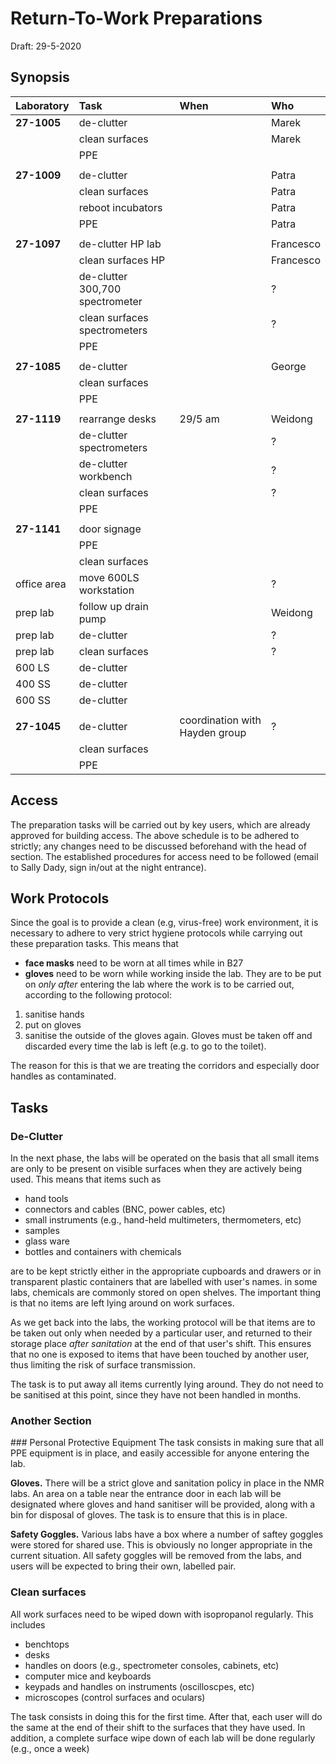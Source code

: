 # Return-To-Work Preparations
Draft: 29-5-2020

## Synopsis

| Laboratory     | Task                  | When          | Who            |
| :------------- | :-------------        |:------------- |:------------- |
| **27-1005**    | de-clutter            |               | Marek |
|                | clean surfaces        |               | Marek |
|                | PPE                   |               |
|||||
| **27-1009**    | de-clutter            |               | Patra |
|                | clean surfaces        |               | Patra |
|                | reboot incubators     |               | Patra |
|                | PPE                   |               | Patra |
|||||
| **27-1097**    | de-clutter HP lab     |               | Francesco |
|                | clean surfaces HP     |               | Francesco |
|                | de-clutter 300,700 spectrometer |     | ?         |
|                | clean surfaces spectrometers    |     | ?         |
|                | PPE |
|||||
| **27-1085**    | de-clutter            |               | George    |
|                | clean surfaces        |               |           |
|                | PPE                   |               |           |
|||||
| **27-1119**    | rearrange desks       |  29/5 am      | Weidong   |
|                | de-clutter spectrometers |            | ?         |
|                | de-clutter workbench     |            | ?         |
|                | clean surfaces          |             | ?         |
|                | PPE                     |
|||||
| **27-1141**    | door signage            |
|                | PPE |
|                | clean surfaces |
|  office area   | move 600LS workstation  |             | ?         |
|  prep lab      | follow up drain pump    |             | Weidong   |
|  prep lab      | de-clutter              |             | ?         |
|  prep lab      | clean surfaces          |             | ?         |
|  600 LS        | de-clutter |
|  400 SS        | de-clutter |
|  600 SS        | de-clutter |
|||||
| **27-1045**    | de-clutter |   coordination with Hayden group            | ?         |
|                | clean surfaces |      | |
|                | PPE            |      | |

## Access
The preparation tasks will be carried out by key users, which are already
approved for building access. The above schedule is to be adhered to
strictly; any changes need to be discussed beforehand with the head of section.
The established procedures for access need to be followed (email to Sally Dady,
sign in/out at the night entrance).

## Work Protocols
Since the goal is to provide a clean (e.g, virus-free) work environment,
it is necessary to adhere to very strict hygiene protocols while carrying out
these preparation tasks. This means that
- **face masks** need to be worn at all times while in B27
- **gloves** need to be worn while working inside the lab.
They are to be put on *only after* entering the lab where the work is to be
carried out, according to the following protocol:
1. sanitise hands
2. put on gloves
3. sanitise the outside of the gloves again.
Gloves must be taken off and discarded every time the lab is left (e.g. to go to
the toilet).

The reason for this is that we are treating the corridors and
especially door handles as contaminated.


## Tasks

### De-Clutter
In the next phase, the labs will be operated on the basis that
all small items are only to be present on visible surfaces when they are
actively being used. This means that items such as
- hand tools
- connectors and cables (BNC, power cables, etc)
- small instruments (e.g., hand-held multimeters, thermometers, etc)
- samples
- glass ware
- bottles and containers with chemicals

are to be kept strictly either in the appropriate cupboards and drawers or in
transparent plastic containers that are labelled with user's names.
in some labs, chemicals are commonly stored on open shelves. The important
thing is that no items are left lying around on work surfaces.

As we get back into the labs, the working protocol will be that items
are to be taken out only when needed by a particular user, and returned
to their storage place *after sanitation* at the end of that user's shift.
This ensures that no one is exposed to items that have been touched by another
user, thus limiting the risk of surface transmission.

The task is to put away all items currently lying around. They do not need to be
sanitised at this point, since they have not been handled in months.
### Another Section

### Personal Protective Equipment
The task consists in making sure that all PPE equipment is in place, and
easily accessible for anyone entering the lab.

**Gloves.** There will be a strict glove and sanitation policy in place in the NMR labs.
An area on a table near the entrance door in each lab will be designated
where gloves and hand sanitiser will be provided, along with a bin for
disposal of gloves. The task is to ensure that  this is in place.

**Safety Goggles.** Various labs have a box where a number of saftey goggles
were stored for shared use. This is obviously no longer appropriate in the current
situation. All safety goggles will be removed from the labs, and users will be
expected to bring their own, labelled pair.

### Clean surfaces
All work surfaces need to be wiped down with isopropanol regularly. This includes
- benchtops
- desks
- handles on doors (e.g., spectrometer consoles, cabinets, etc)
- computer mice and keyboards
- keypads and handles on instruments (oscilloscpes, etc)
- microscopes (control surfaces and oculars)

The task consists in doing this for the first time. After that, each user
will do the same at the end of their shift to the surfaces that they have used.
In addition, a complete surface wipe down of each lab will be done regularly
(e.g., once a week)
